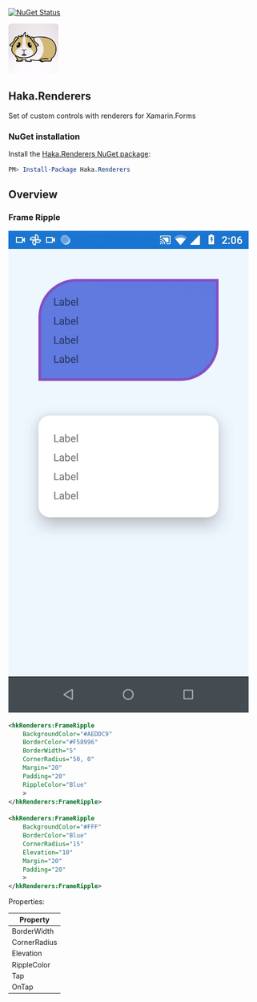 [![NuGet Status](http://img.shields.io/nuget/v/Haka.Renderers.svg?style=flat&max-age=86400)](https://www.nuget.org/packages/Haka.Renderers)

<img 
    src="https://raw.githubusercontent.com/robinzevallos/haka-renderers/main/Haka.Renderers/icon.png" 
    width="100" 
    height="100">

## Haka.Renderers

Set of custom controls with renderers for Xamarin.Forms

### NuGet installation

Install the [Haka.Renderers NuGet package](https://www.nuget.org/packages/Haka.Renderers):

```powershell
PM> Install-Package Haka.Renderers
```

## Overview

### Frame Ripple
<img src="./screenshots/frame-ripple.gif">

```xml
<hkRenderers:FrameRipple
    BackgroundColor="#AEDDC9"
    BorderColor="#F58996"
    BorderWidth="5"
    CornerRadius="50, 0"
    Margin="20"
    Padding="20"
    RippleColor="Blue"
    >
</hkRenderers:FrameRipple>

<hkRenderers:FrameRipple
    BackgroundColor="#FFF"
    BorderColor="Blue"
    CornerRadius="15"
    Elevation="10"
    Margin="20"
    Padding="20"
    >
</hkRenderers:FrameRipple>
```
Properties:

| Property
| --- |
| BorderWidth |
| CornerRadius |
| Elevation |
| RippleColor |
| Tap |
| OnTap |

